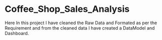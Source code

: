 # Coffee_Shop_Sales_Analysis
Here In this project I have cleaned the Raw Data and Formated as per the  Requirement and from the cleaned data I have created a DataModel and Dashboard.
